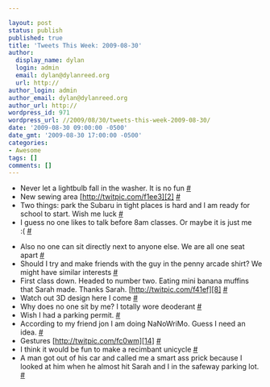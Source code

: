 ```yaml
---

layout: post
status: publish
published: true
title: 'Tweets This Week: 2009-08-30'
author:
  display_name: dylan
  login: admin
  email: dylan@dylanreed.org
  url: http://
author_login: admin
author_email: dylan@dylanreed.org
author_url: http://
wordpress_id: 971
wordpress_url: //2009/08/30/tweets-this-week-2009-08-30/
date: '2009-08-30 09:00:00 -0500'
date_gmt: '2009-08-30 17:00:00 -0500'
categories:
- Awesome
tags: []
comments: []
---
```


  * Never let a lightbulb fall in the washer. It is no fun [#][1]
  * New sewing area [http://twitpic.com/f1ee3][2] [#][3]
  * Two things: park the Subaru in tight places is hard and I am ready for school to start. Wish me luck [#][4]
  * I guess no one likes to talk before 8am classes. Or maybe it is just me  
:( [#][5]

   [1]: http://twitter.com/awesomeguy/statuses/3497833797
   [2]: http://twitpic.com/f1ee3
   [3]: http://twitter.com/awesomeguy/statuses/3499160565
   [4]: http://twitter.com/awesomeguy/statuses/3512475145
   [5]: http://twitter.com/awesomeguy/statuses/3512711508

  * Also no one can sit directly next to anyone else. We are all one seat apart [#][6]
  * Should I try and make friends with the guy in the penny arcade shirt? We might have similar interests [#][7]
  * First class down. Headed to number two. Eating mini banana muffins that Sarah made. Thanks Sarah. [http://twitpic.com/f41ef][8] [#][9]
  * Watch out 3D design here I come [#][10]
  * Why does no one sit by me? I totally wore deoderant [#][11]
  * Wish I had a parking permit. [#][12]
  * According to my friend jon I am doing NaNoWriMo. Guess I need an idea. [#][13]
  * Gestures [http://twitpic.com/fc0wm][14] [#][15]
  * I think it would be fun to make a recimbant unicycle [#][16]
  * A man got out of his car and called me a smart ass prick because I looked at him when he almost hit Sarah and I in the safeway parking lot. [#][17]
  


   [6]: http://twitter.com/awesomeguy/statuses/3512729453
   [7]: http://twitter.com/awesomeguy/statuses/3512853667
   [8]: http://twitpic.com/f41ef
   [9]: http://twitter.com/awesomeguy/statuses/3514450983
   [10]: http://twitter.com/awesomeguy/statuses/3535698203
   [11]: http://twitter.com/awesomeguy/statuses/3535933202
   [12]: http://twitter.com/awesomeguy/statuses/3539355066
   [13]: http://twitter.com/awesomeguy/statuses/3556006566
   [14]: http://twitpic.com/fc0wm
   [15]: http://twitter.com/awesomeguy/statuses/3557891891
   [16]: http://twitter.com/awesomeguy/statuses/3560959908
   [17]: http://twitter.com/awesomeguy/statuses/3616294734

